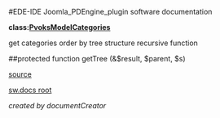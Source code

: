 #EDE-IDE Joomla_PDEngine_plugin
software documentation

**class:[PvoksModelCategories](../PvoksModelCategories.md)**



get categories order by tree structure recursive function

##protected function getTree (&$result, $parent, $s) 


[source](../../../admin/models/categories.php)

[sw.docs root](../)

*created by documentCreator*

